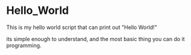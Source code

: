 # Hello_World

This is my hello world script that can print out "Hello World!"

its simple enough to understand, and the most basic thing you can do it programming.
